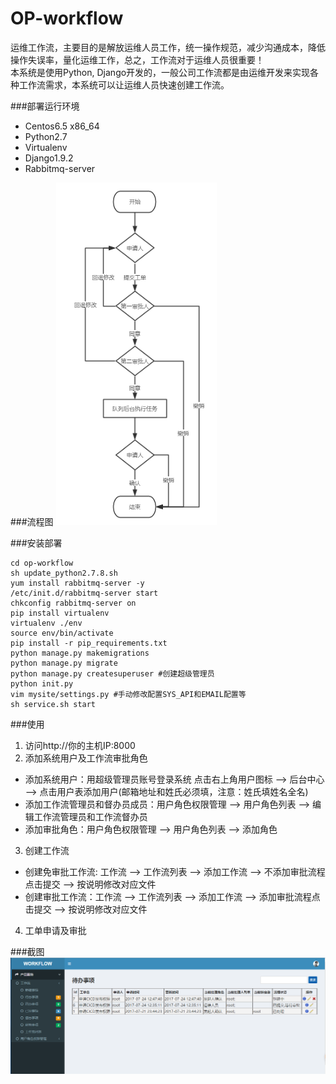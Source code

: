 # OP-workflow

运维工作流，主要目的是解放运维人员工作，统一操作规范，减少沟通成本，降低操作失误率，量化运维工作，总之，工作流对于运维人员很重要！<br>
本系统是使用Python, Django开发的，一般公司工作流都是由运维开发来实现各种工作流需求，本系统可以让运维人员快速创建工作流。

###部署运行环境
* Centos6.5 x86_64
* Python2.7
* Virtualenv
* Django1.9.2
* Rabbitmq-server

###流程图
![](workflow.png)

###安装部署

```
cd op-workflow
sh update_python2.7.8.sh 
yum install rabbitmq-server -y
/etc/init.d/rabbitmq-server start
chkconfig rabbitmq-server on
pip install virtualenv
virtualenv ./env
source env/bin/activate
pip install -r pip_requirements.txt
python manage.py makemigrations
python manage.py migrate
python manage.py createsuperuser #创建超级管理员
python init.py
vim mysite/settings.py #手动修改配置SYS_API和EMAIL配置等
sh service.sh start
```

###使用
1. 访问http://你的主机IP:8000
2. 添加系统用户及工作流审批角色
  * 添加系统用户：用超级管理员账号登录系统 点击右上角用户图标 --> 后台中心 --> 点击用户表添加用户(邮箱地址和姓氏必须填，注意：姓氏填姓名全名)
  * 添加工作流管理员和督办员成员：用户角色权限管理 --> 用户角色列表 --> 编辑工作流管理员和工作流督办员
  * 添加审批角色：用户角色权限管理 --> 用户角色列表 --> 添加角色
3. 创建工作流
  * 创建免审批工作流: 工作流 --> 工作流列表 --> 添加工作流 --> 不添加审批流程点击提交 --> 按说明修改对应文件
  * 创建审批工作流：工作流 --> 工作流列表 --> 添加工作流 --> 添加审批流程点击提交 --> 按说明修改对应文件
4. 工单申请及审批
  

###截图
![](home.png)


